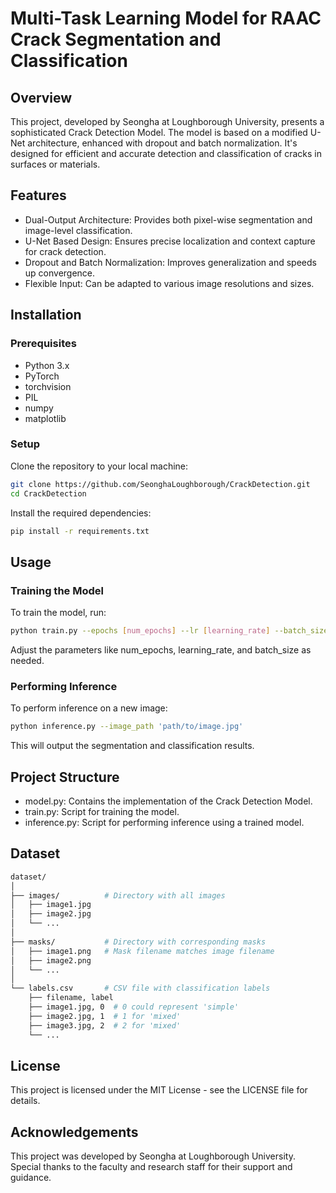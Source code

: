 # Multi-Task Learning Model for RAAC Crack Segmentation and Classification

## Overview
This project, developed by Seongha at Loughborough University, presents a sophisticated Crack Detection Model. The model is based on a modified U-Net architecture, enhanced with dropout and batch normalization. It's designed for efficient and accurate detection and classification of cracks in surfaces or materials.

## Features
- Dual-Output Architecture: Provides both pixel-wise segmentation and image-level classification.
- U-Net Based Design: Ensures precise localization and context capture for crack detection.
- Dropout and Batch Normalization: Improves generalization and speeds up convergence.
- Flexible Input: Can be adapted to various image resolutions and sizes.

## Installation
### Prerequisites
- Python 3.x
- PyTorch
- torchvision
- PIL
- numpy
- matplotlib

### Setup
Clone the repository to your local machine:

```bash
git clone https://github.com/SeonghaLoughborough/CrackDetection.git
cd CrackDetection
```

Install the required dependencies:

```bash
pip install -r requirements.txt
```

## Usage
### Training the Model
To train the model, run:

```bash
python train.py --epochs [num_epochs] --lr [learning_rate] --batch_size [batch_size]
```

Adjust the parameters like num_epochs, learning_rate, and batch_size as needed.

### Performing Inference
To perform inference on a new image:

```bash
python inference.py --image_path 'path/to/image.jpg'
```
This will output the segmentation and classification results.

## Project Structure
- model.py: Contains the implementation of the Crack Detection Model.
- train.py: Script for training the model.
- inference.py: Script for performing inference using a trained model.

## Dataset

```bash
dataset/
│
├── images/          # Directory with all images
│   ├── image1.jpg
│   ├── image2.jpg
│   └── ...
│
├── masks/           # Directory with corresponding masks
│   ├── image1.png   # Mask filename matches image filename
│   ├── image2.png
│   └── ...
│
└── labels.csv       # CSV file with classification labels
    ├── filename, label
    ├── image1.jpg, 0  # 0 could represent 'simple'
    ├── image2.jpg, 1  # 1 for 'mixed'
    ├── image3.jpg, 2  # 2 for 'mixed'  
    └── ...
```
## License
This project is licensed under the MIT License - see the LICENSE file for details.

## Acknowledgements
This project was developed by Seongha at Loughborough University. Special thanks to the faculty and research staff for their support and guidance.



